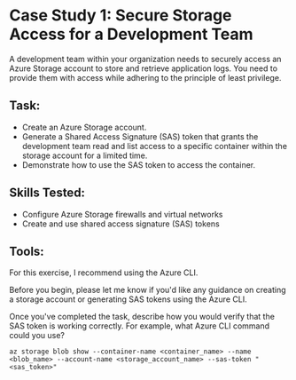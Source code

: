 # Case Study 1: Secure Storage Access for a Development Team

A development team within your organization needs to securely access an Azure Storage account to store and retrieve application logs. You need to provide them with access while adhering to the principle of least privilege.

## Task:

- Create an Azure Storage account.
- Generate a Shared Access Signature (SAS) token that grants the development team read and list access to a specific container within the storage account for a limited time.
- Demonstrate how to use the SAS token to access the container.

## Skills Tested:

- Configure Azure Storage firewalls and virtual networks
- Create and use shared access signature (SAS) tokens

## Tools:

For this exercise, I recommend using the Azure CLI.

Before you begin, please let me know if you'd like any guidance on creating a storage account or generating SAS tokens using the Azure CLI.

Once you've completed the task, describe how you would verify that the SAS token is working correctly. For example, what Azure CLI command could you use?

`az storage blob show --container-name <container_name> --name <blob_name> --account-name <storage_account_name> --sas-token "<sas_token>"`
